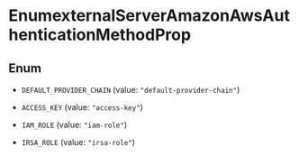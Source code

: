 

# EnumexternalServerAmazonAwsAuthenticationMethodProp

## Enum


* `DEFAULT_PROVIDER_CHAIN` (value: `"default-provider-chain"`)

* `ACCESS_KEY` (value: `"access-key"`)

* `IAM_ROLE` (value: `"iam-role"`)

* `IRSA_ROLE` (value: `"irsa-role"`)



